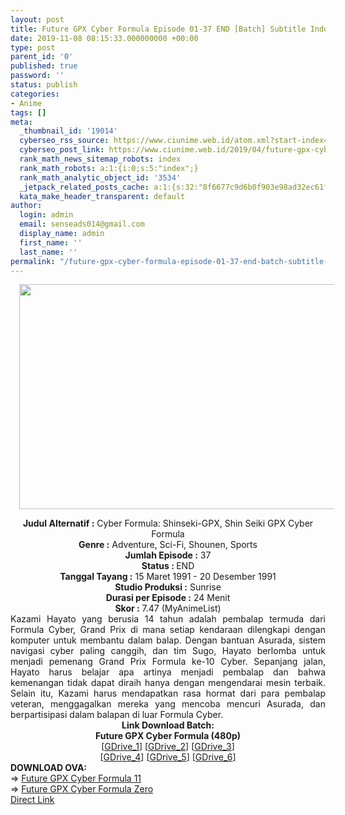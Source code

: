 ```yaml
---
layout: post
title: Future GPX Cyber Formula Episode 01-37 END [Batch] Subtitle Indonesia
date: 2019-11-08 08:15:33.000000000 +00:00
type: post
parent_id: '0'
published: true
password: ''
status: publish
categories:
- Anime
tags: []
meta:
  _thumbnail_id: '19014'
  cyberseo_rss_source: https://www.ciunime.web.id/atom.xml?start-index=2101&max-results=150
  cyberseo_post_link: https://www.ciunime.web.id/2019/04/future-gpx-cyber-formula-episode-01-37.html
  rank_math_news_sitemap_robots: index
  rank_math_robots: a:1:{i:0;s:5:"index";}
  rank_math_analytic_object_id: '3534'
  _jetpack_related_posts_cache: a:1:{s:32:"8f6677c9d6b0f903e98ad32ec61f8deb";a:2:{s:7:"expires";i:1643731349;s:7:"payload";a:0:{}}}
  kata_make_header_transparent: default
author:
  login: admin
  email: senseads014@gmail.com
  display_name: admin
  first_name: ''
  last_name: ''
permalink: "/future-gpx-cyber-formula-episode-01-37-end-batch-subtitle-indonesia/"
---
```

<div class="separator" style="clear: both; text-align: center;"><a href="https://3.bp.blogspot.com/-eltu-5H0tmw/XLRo820gLII/AAAAAAAAQgo/uI41k-wfFu0gn3JkjIuRdfwlDZ5mIg7WwCLcBGAs/s1600/Future%2BGPX%2BCyber%2BFormula%2BSeason%2B1.jpg" imageanchor="1" style="margin-left: 1em; margin-right: 1em;"><img border="0" data-original-height="720" data-original-width="1280" height="360" src="{{ site.baseurl }}/assets/2019/11/Future%2BGPX%2BCyber%2BFormula%2BSeason%2B1.jpg" width="640" /></a></div>
<p>
<div style="text-align: center;"><b>Judul</b><b><b> Alternatif</b> :</b> Cyber Formula: Shinseki-GPX, Shin Seiki GPX Cyber Formula</div>
<div style="text-align: center;"><b><b>Genre :</b></b> Adventure, Sci-Fi, Shounen, Sports</div>
<div style="text-align: center;"><b>Jumlah Episode :</b> 37<br /><b>Status :&nbsp;</b>END<br /><b>Tanggal Tayang :</b> 15 Maret 1991 - 20 Desember 1991<br /><b>Studio Produksi :</b> Sunrise<br /><b>Durasi per Episode :</b> 24 Menit</div>
<div style="text-align: center;"><b>Skor :</b> 7.47 (MyAnimeList)</div>
<div style="text-align: center;"></div>
<div style="text-align: justify;">Kazami Hayato yang berusia 14 tahun adalah pembalap termuda dari Formula Cyber, Grand Prix di mana setiap kendaraan dilengkapi dengan komputer untuk membantu dalam balap. Dengan bantuan Asurada, sistem navigasi cyber paling canggih, dan tim Sugo, Hayato berlomba untuk menjadi pemenang Grand Prix Formula ke-10 Cyber. Sepanjang jalan, Hayato harus belajar apa artinya menjadi pembalap dan bahwa kemenangan tidak dapat diraih hanya dengan mengendarai mesin terbaik. Selain itu, Kazami harus mendapatkan rasa hormat dari para pembalap veteran, menggagalkan mereka yang mencoba mencuri Asurada, dan berpartisipasi dalam balapan di luar Formula Cyber.</div>
<div style="text-align: justify;"></div>
<div style="text-align: justify;"></div>
<div style="text-align: center;"><b>Link Download Batch:</b></div>
<div style="text-align: center;"><b>Future GPX Cyber Formula (480p)</b></div>
<div style="text-align: center;">[<a href="https://drive.google.com/uc?id=1764FGZZwaDDNWGX1gbywFIVQ2ix93QmC" target="_blank" rel="noopener">GDrive_1</a>] [<a href="https://drive.google.com/uc?id=1skqn8xkk1qPH62xtAd1Xnhsl_LfkfKfE" target="_blank" rel="noopener">GDrive_2</a>] [<a href="https://drive.google.com/uc?id=1XBw3FMAKkxBmxvB9xsATOGWq9AAJLItn" target="_blank" rel="noopener">GDrive_3</a>]<br />[<a href="https://drive.google.com/uc?export=download&amp;id=172kfnTUuExCdE7KgMhH9qdEicr7Behq3" target="_blank" rel="noopener">GDrive_4</a>] [<a href="https://drive.google.com/uc?id=1TSNyzeWN2AxDgqGd_TpXxfT6EmmAE-VO" target="_blank" rel="noopener">GDrive_5</a>] [<a href="https://drive.google.com/uc?id=1-z4PbvIIvlGAwsHnXq5pYvoFMWUQSE41" target="_blank" rel="noopener">GDrive_6</a>]
<div style="text-align: left;"></div>
<div style="text-align: left;"></div>
<div style="text-align: left;"><b>DOWNLOAD OVA:</b></div>
<div style="text-align: left;"></div>
<div style="text-align: left;">=&gt;&nbsp;<a href="https://www.ciunime.web.id/2019/04/future-gpx-cyber-formula-11-episode-01.html" target="_blank" rel="noopener">Future GPX Cyber Formula 11</a></div>
<div style="text-align: left;">=&gt;&nbsp;<a href="https://www.ciunime.web.id/2019/04/future-gpx-cyber-formula-zero-episode.html" target="_blank" rel="noopener">Future GPX Cyber Formula Zero</a></div>
<div style="text-align: left;"></div>
</div>
<link rel="stylesheet" href="https://cdnjs.cloudflare.com/ajax/libs/font-awesome/4.7.0/css/font-awesome.min.css" />
<div class="divbtn"> <a href="https://handymansurrender.com/fihup8buzv?key=94550f7ce39444073321dde3b8782f97" class="btn"><i class="fa fa-download"></i> Direct Link</a> </div>
